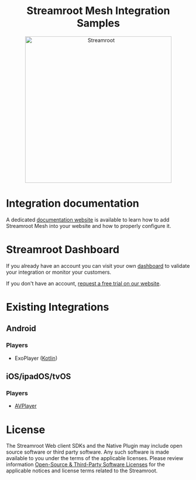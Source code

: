 <head>
  <link rel="icon" type="image/x-icon" href="../favicon.png" />
</head>
<h1 align="center">
  Streamroot Mesh Integration Samples
</h1>
<p align="center">
  <img alt="Streamroot" src="https://blog.streamroot.io/wp-content/uploads/2018/04/logo_typo_long.png" width="400" />
  <br />
</p>

# Integration documentation

A dedicated [documentation website](https://support.streamroot.io/hc/en-us) is available to learn how to add Streamroot Mesh into your website and how to properly configure it.

# Streamroot Dashboard

If you already have an account you can visit your own [dashboard](https://dashboard.streamroot.io) to validate your integration or monitor your customers.

If you don't have an account, [request a free trial on our website](https://www.lumen.com/en-us/edge-computing/mesh-delivery.html).

# Existing Integrations

## Android

### Players

- ExoPlayer ([Kotlin](android/ExoPlayerMesh))

## iOS/ipadOS/tvOS

### Players

- [AVPlayer](ios/AVPlayer)

# License

The Streamroot Web client SDKs and the Native Plugin may include open source software or third party software. Any such software is made available to you under the terms of the applicable licenses. Please review information [Open-Source & Third-Party Software Licenses](https://streamroot.io/wp-content/uploads/2019/06/Open-Source-and-Third-Party-Software-v1-10Jun2019.pdf) for the applicable notices and license terms related to the Streamroot.
